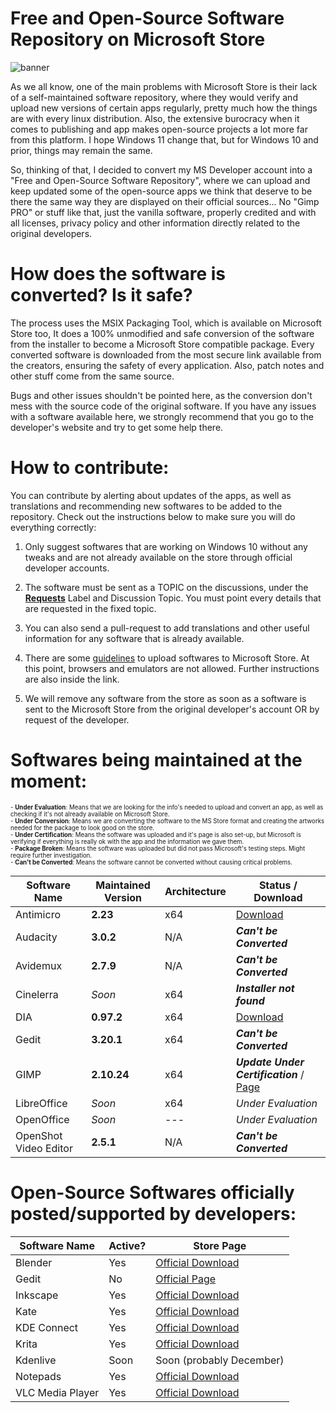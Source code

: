 # Free and Open-Source Software Repository on Microsoft Store

![banner](https://user-images.githubusercontent.com/21313332/124395717-fae21080-dcdb-11eb-8185-7470b2ee552f.png)

As we all know, one of the main problems with Microsoft Store is their lack of a self-maintained software repository, where they would verify and upload new versions of certain apps regularly, pretty much how the things are with every linux distribution. Also, the extensive burocracy when it comes to publishing and app makes open-source projects a lot more far from this platform. I hope Windows 11 change that, but for Windows 10 and prior, things may remain the same.

So, thinking of that, I decided to convert my MS Developer account into a "Free and Open-Source Software Repository", where we can upload and keep updated some of the open-source apps we think that deserve to be there the same way they are displayed on their official sources... No "Gimp PRO" or stuff like that, just the vanilla software, properly credited and with all licenses, privacy policy and other information directly related to the original developers.


# How does the software is converted? Is it safe?

The process uses the MSIX Packaging Tool, which is available on Microsoft Store too, It does a 100% unmodified and safe conversion of the software from the installer to become a Microsoft Store compatible package. Every converted software is downloaded from the most secure link available from the creators, ensuring the safety of every application. Also, patch notes and other stuff come from the same source.

Bugs and other issues shouldn't be pointed here, as the conversion don't mess with the source code of the original software. If you have any issues with a software available here, we strongly recommend that you go to the developer's website and try to get some help there.


# How to contribute:

You can contribute by alerting about updates of the apps, as well as translations and recommending new softwares to be added to the repository. Check out the instructions below to make sure you will do everything correctly:

1. Only suggest softwares that are working on Windows 10 without any tweaks and are not already available on the store through official developer accounts.

2. The software must be sent as a TOPIC on the discussions, under the **[Requests](https://github.com/mayrinck/FOSSonMicrosoftStore/discussions/categories/requests)** Label and Discussion Topic. You must point every details that are requested in the fixed topic.

3. You can also send a pull-request to add translations and other useful information for any software that is already available.

4. There are some [guidelines](https://docs.microsoft.com/en-us/windows/uwp/publish/store-policies) to upload softwares to Microsoft Store. At this point, browsers and emulators are not allowed. Further instructions are also inside the link.

5. We will remove any software from the store as soon as a software is sent to the Microsoft Store from the original developer's account OR by request of the developer.


# Softwares being maintained at the moment:

<sub>
  <sup>
    - <b>Under Evaluation</b>: Means that we are looking for the info's needed to upload and convert an app, as well as checking if it's not already available on Microsoft Store.
    <br>
    - <b>Under Conversion</b>: Means we are converting the software to the MS Store format and creating the artworks needed for the package to look good on the store.
    <br>
    - <b>Under Certification</b>: Means the software was uploaded and it's page is also set-up, but Microsoft is verifying if everything is really ok with the app and the information we gave them.
    <br>
    - <b>Package Broken</b>: Means the software was uploaded but did not pass Microsoft's testing steps. Might require further investigation.
    <br>
    - <b>Can't be Converted</b>: Means the software cannot be converted without causing critical problems.
  </sup>
</sub>
<br>

| Software Name         | Maintained Version | Architecture  | Status / Download |
| --------------------- | ------------------ | ------------- | ---------------- |
| Antimicro             | **2.23**           | x64           | [Download](https://www.microsoft.com/store/apps/9n1fcfq6p5lw) |
| Audacity              | **3.0.2**          | N/A           | ***Can't be Converted*** |
| Avidemux              | **2.7.9**          | N/A           | ***Can't be Converted*** |
| Cinelerra             | *Soon*             | x64           | ***Installer not found*** |
| DIA                   | **0.97.2**         | x64           | [Download](https://www.microsoft.com/store/apps/9npvgp9l96jj) |
| Gedit                 | **3.20.1**         | x64           | ***Can't be Converted*** |
| GIMP                  | **2.10.24**        | x64           | ***Update Under Certification*** / [Page](https://www.microsoft.com/store/apps/9NJP9724LT35) |
| LibreOffice           | *Soon*             | x64           | *Under Evaluation* |
| OpenOffice            | *Soon*             | ---           | *Under Evaluation* |
| OpenShot Video Editor | **2.5.1**          | N/A           | ***Can't be Converted*** |


# Open-Source Softwares officially posted/supported by developers:

| Software Name         | Active? | Store Page       |
| --------------------- | ------- | ---------------- |
| Blender               | Yes     | [Official Download](https://www.microsoft.com/store/apps/9pp3c07gtvrh) |
| Gedit                 | No      | [Official Page](https://www.microsoft.com/store/apps/9pl1j21xf0pt) |
| Inkscape              | Yes     | [Official Download](https://www.microsoft.com/store/apps/9pd9bhglfc7h) |
| Kate                  | Yes     | [Official Download](https://www.microsoft.com/store/apps/9nwmw7bb59hw) |
| KDE Connect           | Yes     | [Official Download](https://www.microsoft.com/store/apps/9n93mrmsxbf0) |
| Krita                 | Yes     | [Official Download](https://www.microsoft.com/store/apps/9n6x57zgrw96) |
| Kdenlive              | Soon    | Soon (probably December) |
| Notepads              | Yes     | [Official Download](https://www.microsoft.com/store/apps/9nhl4nsc67wm) |
| VLC Media Player      | Yes     | [Official Download](https://www.microsoft.com/store/apps/9nblggh4vvnh) |
